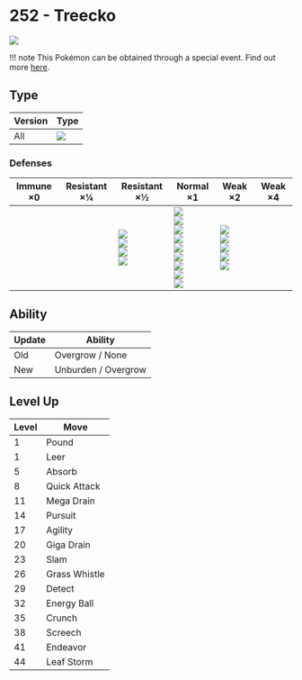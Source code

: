 # 252 - Treecko
![][252]

!!! note
    This Pokémon can be obtained through a special event. Find out more [here](../../special_events/#hoenn-starter).

## Type

Version | Type
---     | ---
All     | ![][grass]

### Defenses

Immune ×0 | Resistant ×¼ | Resistant ×½                                                 | Normal ×1                                                                                                                           | Weak ×2                                                             | Weak ×4
---       | ---          | ---                                                          | ---                                                                                                                                 | ---                                                                 | ---
&nbsp;    | &nbsp;       | ![][ground]<br>![][water]<br>![][grass]<br>![][electric]<br> | ![][normal]<br>![][fighting]<br>![][rock]<br>![][ghost]<br>![][steel]<br>![][psychic]<br>![][dragon]<br>![][dark]<br>![][fairy]<br> | ![][flying]<br>![][poison]<br>![][bug]<br>![][fire]<br>![][ice]<br> | &nbsp;

## Ability

Update | Ability
---    | ---
Old    | Overgrow / None
New    | Unburden / Overgrow

## Level Up

Level | Move
---   | ---
1     | Pound
1     | Leer
5     | Absorb
8     | Quick Attack
11    | Mega Drain
14    | Pursuit
17    | Agility
20    | Giga Drain
23    | Slam
26    | Grass Whistle
29    | Detect
32    | Energy Ball
35    | Crunch
38    | Screech
41    | Endeavor
44    | Leaf Storm

[252]: ../img/pokemon/252.png
[normal]: ../img/types/normal.png
[fire]: ../img/types/fire.png
[fighting]: ../img/types/fighting.png
[water]: ../img/types/water.png
[flying]: ../img/types/flying.png
[grass]: ../img/types/grass.png
[poison]: ../img/types/poison.png
[electric]: ../img/types/electric.png
[ground]: ../img/types/ground.png
[psychic]: ../img/types/psychic.png
[rock]: ../img/types/rock.png
[ice]: ../img/types/ice.png
[bug]: ../img/types/bug.png
[dragon]: ../img/types/dragon.png
[ghost]: ../img/types/ghost.png
[dark]: ../img/types/dark.png
[steel]: ../img/types/steel.png
[fairy]: ../img/types/fairy.png
